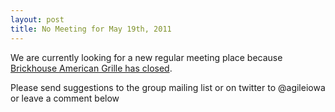 ```yaml
---
layout: post
title: No Meeting for May 19th, 2011
---
```

<p>We are currently looking for a new regular meeting place because <a href="http://www.brickhouseamericangrille.com/dsmhome.htm">Brickhouse American Grille has closed</a>.</p>
<p>Please send suggestions to the group mailing list or on twitter to @agileiowa or leave a comment below</p>
